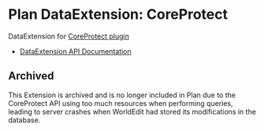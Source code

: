 # Plan DataExtension: CoreProtect

DataExtension for [CoreProtect plugin](https://www.spigotmc.org/resources/coreprotect.8631/)

- [DataExtension API Documentation](https://github.com/plan-player-analytics/Plan/wiki/APIv5)

## Archived

This Extension is archived and is no longer included in Plan due to the CoreProtect API using too much resources when performing queries, leading to server crashes when WorldEdit had stored its modifications in the database.
